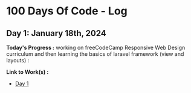 # 100 Days Of Code - Log

## Day 1: January 18th, 2024

**Today's Progress :** working on freeCodeCamp Responsive Web Design curriculum and then learning the basics of laravel framework (view and layouts) :


**Link to Work(s) :** 
- [Day 1](resources/day1.md)

